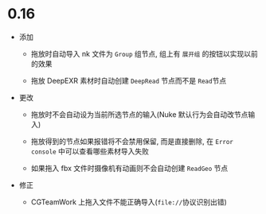 # 0.16

- 添加

  - 拖放时自动导入 nk 文件为 `Group` 组节点, 组上有 `展开组` 的按钮以实现以前的效果

  - 拖放 DeepEXR 素材时自动创建 `DeepRead` 节点而不是 `Read`节点

- 更改

  - 拖放时不会自动设为当前所选节点的输入(Nuke 默认行为会自动改节点输入)

  - 拖放得到的节点如果报错将不会禁用保留, 而是直接删除, 在 `Error console` 中可以查看哪些素材导入失败

  - 如果拖入 fbx 文件时摄像机有动画则不会自动创建 `ReadGeo` 节点

- 修正

  - CGTeamWork 上拖入文件不能正确导入(`file://`协议识别出错)
